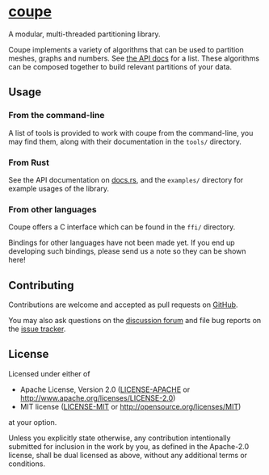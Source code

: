 # [coupe]

A modular, multi-threaded partitioning library.

Coupe implements a variety of algorithms that can be used to partition meshes,
graphs and numbers.  See [the API docs][coupe] for a list.  These algorithms can
be composed together to build relevant partitions of your data.

## Usage

### From the command-line

A list of tools is provided to work with coupe from the command-line, you may
find them, along with their documentation in the `tools/` directory.

### From Rust

See the API documentation on [docs.rs][coupe], and the `examples/` directory for
example usages of the library.

### From other languages

Coupe offers a C interface which can be found in the `ffi/` directory.

Bindings for other languages have not been made yet.  If you end up developing
such bindings, please send us a note so they can be shown here!

## Contributing

Contributions are welcome and accepted as pull requests on [GitHub][pulls].

You may also ask questions on the [discussion forum][discussions] and file bug
reports on the [issue tracker][issues].

## License

Licensed under either of

 * Apache License, Version 2.0
   ([LICENSE-APACHE](LICENSE-APACHE) or http://www.apache.org/licenses/LICENSE-2.0)
 * MIT license
   ([LICENSE-MIT](LICENSE-MIT) or http://opensource.org/licenses/MIT)

at your option.

Unless you explicitly state otherwise, any contribution intentionally submitted
for inclusion in the work by you, as defined in the Apache-2.0 license, shall be
dual licensed as above, without any additional terms or conditions.


[67]: https://github.com/LIHPC-Computational-Geometry/coupe/pull/67
[coupe]: https://docs.rs/coupe
[discussions]: https://github.com/LIHPC-Computational-Geometry/coupe/discussions
[issues]: https://github.com/LIHPC-Computational-Geometry/coupe/issues
[pulls]: https://github.com/LIHPC-Computational-Geometry/coupe/pulls
